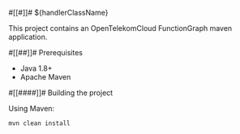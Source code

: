 #[[#]]# ${handlerClassName}

This project contains an OpenTelekomCloud FunctionGraph maven application.

#[[##]]# Prerequisites
- Java 1.8+
- Apache Maven


#[[####]]# Building the project

Using Maven:
```
mvn clean install
```
